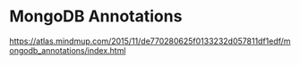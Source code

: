 # MongoDB Annotations

https://atlas.mindmup.com/2015/11/de770280625f0133232d057811df1edf/mongodb_annotations/index.html
